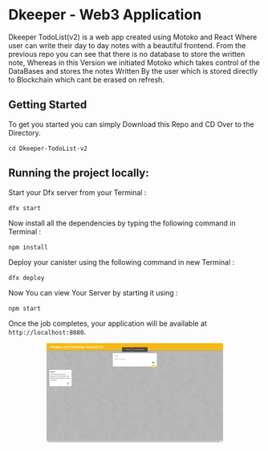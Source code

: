 # Dkeeper - Web3 Application

Dkeeper TodoList(v2) is a web app created using Motoko and React Where user can write their day to day notes with a beautiful frontend.
From the previous repo you can see that there is no database to store the written note, Whereas in this Version we initiated Motoko which takes control of the DataBases and stores the notes Written By the user which is stored directly to Blockchain which cant be erased on refresh.

## Getting Started

To get you started you can simply Download this Repo and CD Over to the Directory.

```
cd Dkeeper-TodoList-v2
```

## Running the project locally: 

 Start your Dfx server from your Terminal :

```
dfx start
```

 Now install all the dependencies by typing the following command in Terminal :

```
npm install
```

Deploy your canister using the following command in new Terminal :

```
dfx deploy
```

 Now You can view Your Server by starting it using :
 
 ```
npm start
```
 

Once the job completes, your application will be available at `http://localhost:8080`.

 <p align="center" >
 <img src="Screenshot (15).png" width="70%"> </p>

